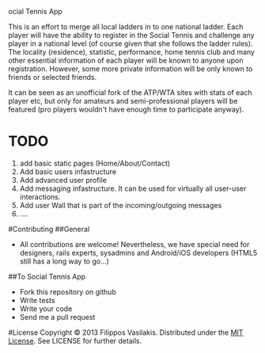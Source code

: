 ocial Tennis App

This is an effort to merge all local ladders in to one national ladder. Each
player will have the ability to register in the Social Tennis and challenge any
player in a national level (of course given that she follows the ladder rules).
The locality (residence), statistic, performance, home tennis club and many
other essential information of each player will be known to anyone upon
registration. However, some more private information will be only known to
friends or selected friends.

It can be seen as an unofficial fork of the ATP/WTA sites with stats of each
player etc, but only for amateurs and semi-professional players will be
featured (pro players wouldn't have enough time to participate anyway).


# TODO
1. add basic static pages (Home/About/Contact)
2. Add basic users infastructure
3. Add advanced user profile
4. Add messaging infastructure. It can be used for virtually all user-user
interactions.
5. Add user Wall that is part of the incoming/outgoing messages
6. ....


#Contributing
##General
* All contributions are welcome! Nevertheless, we have special need for
designers, rails experts, sysadmins and Android/iOS developers (HTML5 still
has a long way to go...)

##To Social Tennis App
* Fork this repository on github
* Write tests
* Write your code
* Send me a pull request


#License
Copyright © 2013 Filippos Vasilakis. Distributed under the
[MIT License](http://opensource.org/licenses/MIT "MIT License"). See
LICENSE for further details.

